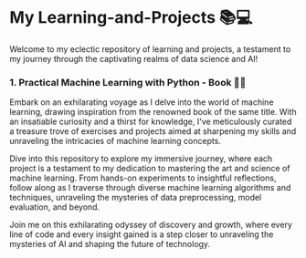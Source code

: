 # My Learning-and-Projects 📚💻
Welcome to my eclectic repository of learning and projects, a testament to my journey through the captivating realms of data science and AI!

### 1. Practical Machine Learning with Python - Book 🚀🔬
Embark on an exhilarating voyage as I delve into the world of machine learning, drawing inspiration from the renowned book of the same title. With an insatiable curiosity and a thirst for knowledge, I've meticulously curated a treasure trove of exercises and projects aimed at sharpening my skills and unraveling the intricacies of machine learning concepts.

Dive into this repository to explore my immersive journey, where each project is a testament to my dedication to mastering the art and science of machine learning. From hands-on experiments to insightful reflections, follow along as I traverse through diverse machine learning algorithms and techniques, unraveling the mysteries of data preprocessing, model evaluation, and beyond.

Join me on this exhilarating odyssey of discovery and growth, where every line of code and every insight gained is a step closer to unraveling the mysteries of AI and shaping the future of technology.


